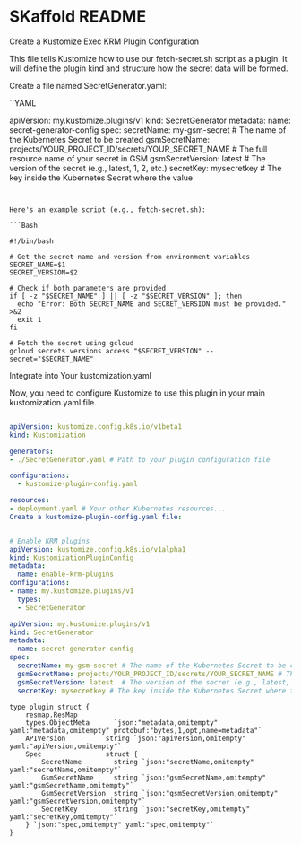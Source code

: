 # SKaffold README
Create a Kustomize Exec KRM Plugin Configuration

This file tells Kustomize how to use our fetch-secret.sh script as a plugin. It will define the plugin kind and structure how the secret data will be formed.

Create a file named SecretGenerator.yaml:

``YAML

apiVersion: my.kustomize.plugins/v1
kind: SecretGenerator
metadata:
  name: secret-generator-config
spec:
  secretName: my-gsm-secret # The name of the Kubernetes Secret to be created
  gsmSecretName: projects/YOUR_PROJECT_ID/secrets/YOUR_SECRET_NAME # The full resource name of your secret in GSM
  gsmSecretVersion: latest  # The version of the secret (e.g., latest, 1, 2, etc.)
  secretKey: mysecretkey # The key inside the Kubernetes Secret where the value

```


Here's an example script (e.g., fetch-secret.sh):

```Bash

#!/bin/bash

# Get the secret name and version from environment variables
SECRET_NAME=$1
SECRET_VERSION=$2

# Check if both parameters are provided
if [ -z "$SECRET_NAME" ] || [ -z "$SECRET_VERSION" ]; then
  echo "Error: Both SECRET_NAME and SECRET_VERSION must be provided." >&2
  exit 1
fi

# Fetch the secret using gcloud
gcloud secrets versions access "$SECRET_VERSION" --secret="$SECRET_NAME"
```

Integrate into Your kustomization.yaml

Now, you need to configure Kustomize to use this plugin in your main kustomization.yaml file.

```YAML

apiVersion: kustomize.config.k8s.io/v1beta1
kind: Kustomization

generators:
- ./SecretGenerator.yaml # Path to your plugin configuration file

configurations:
  - kustomize-plugin-config.yaml

resources:
- deployment.yaml # Your other Kubernetes resources...
Create a kustomize-plugin-config.yaml file:
```


```YAML

# Enable KRM plugins
apiVersion: kustomize.config.k8s.io/v1alpha1
kind: KustomizationPluginConfig
metadata:
  name: enable-krm-plugins
configurations:
- name: my.kustomize.plugins/v1
  types:
  - SecretGenerator
````

```YAML
apiVersion: my.kustomize.plugins/v1
kind: SecretGenerator
metadata:
  name: secret-generator-config
spec:
  secretName: my-gsm-secret # The name of the Kubernetes Secret to be created
  gsmSecretName: projects/YOUR_PROJECT_ID/secrets/YOUR_SECRET_NAME # The full resource name of your secret in GSM
  gsmSecretVersion: latest  # The version of the secret (e.g., latest, 1, 2, etc.)
  secretKey: mysecretkey # The key inside the Kubernetes Secret where the value will be stored
```
```
type plugin struct {
    resmap.ResMap
    types.ObjectMeta      `json:"metadata,omitempty" yaml:"metadata,omitempty" protobuf:"bytes,1,opt,name=metadata"`
    APIVersion          string `json:"apiVersion,omitempty" yaml:"apiVersion,omitempty"`
    Spec                struct {
        SecretName        string `json:"secretName,omitempty" yaml:"secretName,omitempty"`
        GsmSecretName     string `json:"gsmSecretName,omitempty" yaml:"gsmSecretName,omitempty"`
        GsmSecretVersion  string `json:"gsmSecretVersion,omitempty" yaml:"gsmSecretVersion,omitempty"`
        SecretKey         string `json:"secretKey,omitempty" yaml:"secretKey,omitempty"`
    } `json:"spec,omitempty" yaml:"spec,omitempty"`
}
```
